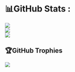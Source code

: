# 📊GitHub Stats :
![](https://github-readme-stats.vercel.app/api?username=PatricCaviezel&theme=algolia&hide_border=false&include_all_commits=false&count_private=false)<br/>
![](https://github-readme-streak-stats.herokuapp.com/?user=PatricCaviezel&theme=algolia&hide_border=false)<br/>
![](https://github-readme-stats.vercel.app/api/top-langs/?username=PatricCaviezel&theme=algolia&hide_border=false&include_all_commits=false&count_private=true&layout=compact)

## 🏆GitHub Trophies
![](https://github-profile-trophy.vercel.app/?username=PatricCaviezel&theme=discord&no-frame=false&no-bg=false&margin-w=4)

</div>

